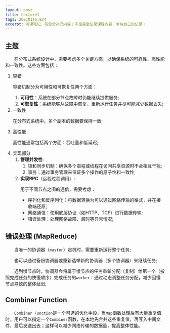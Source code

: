 ```yaml
---
layout: post
title: Lecture1
tags: 2021MIT6.824
excerpt: 听课笔记，有部分补充内容；不是完全记录课程内容，单纯自己的记录；
---
```


<h2>主题</h2>
<p>&emsp;&emsp;在分布式系统设计中，需要考虑多个关键方面，以确保系统的可靠性、高性能和一致性。这些方面包括：</p>

<ol>
    <li>容错
        <p>容错机制分为可用性和可恢复性两个方面：</p>
        <ol>
            <li><strong>可用性</strong>：系统在部分节点故障时仍能继续提供服务;</li>
            <li><strong>可恢复性</strong>：系统能够从故障中恢复，重新运行任务并尽可能减少数据丢失;</li>
        </ol>
    </li>
    <li>一致性
        <p>在分布式系统中，多个副本的数据要保持一致;</p>
    </li>
    <li>高性能
        <p>高性能通常包括两个方面：吞吐量和低延迟;</p>
    </li>
    <li>实现部分
        <ol>
            <li><strong>管理并发性</strong>:
                <ol>
                    <li>锁和同步机制：确保多个进程或线程在访问共享资源时不会相互干扰;</li>
                    <li>事务：通过事务管理来保证多个操作的原子性和一致性;</li>
                </ol>
            </li>
            <li><strong>实现RPC</strong>（远程过程调用）:
                <p>用于不同节点之间的通信，需要考虑：</p>
                <ul>
                    <li>序列化和反序列化：将数据转换为可以通过网络传输的格式，并在接收端还原;</li>
                    <li>网络通信：使用底层协议（如HTTP、TCP）进行数据传输;</li>
                    <li>错误处理：处理网络故障、超时等异常情况;</li>
                </ul>
            </li>
        </ol>
    </li>
</ol>

<h2>错误处理 (MapReduce)</h2>
<p>&emsp;&emsp;当唯一的协调器（<code>master</code>）宕机时，需要重新运行整个任务;</p>

<p>&emsp;&emsp;也可以通过备份协调器或重新选举新的协调器（多个协调器）来继续任务;</p>

<p>&emsp;&emsp;遇到慢节点时，协调器会将属于慢节点的任务重新分配（复制）给第一个（按照完成任务的快慢顺序）完成任务的<code>worker</code>：通过动态调整任务分配，减少因慢节点导致的整体延迟;</p>

<h2>Combiner Function</h2>
<p>&emsp;&emsp;<code>Combiner Function</code>是一个可选的优化手段，当<code>Map</code>函数处理后有大量重复值时，用户可以指定一个<code>Combiner</code>函数，在本地先合并这些重复值，再写入中间文件，最后发送出去；这样可以减少网络传输的数据量，提高整体性能。</p>
